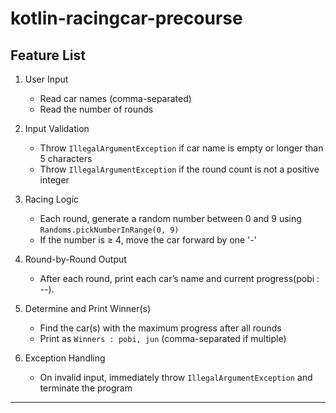 # kotlin-racingcar-precourse
## Feature List

1. User Input
   - Read car names (comma-separated)
   - Read the number of rounds

2. Input Validation
   - Throw `IllegalArgumentException` if car name is empty or longer than 5 characters
   - Throw `IllegalArgumentException` if the round count is not a positive integer

3. Racing Logic
   - Each round, generate a random number between 0 and 9 using `Randoms.pickNumberInRange(0, 9)`
   - If the number is ≥ 4, move the car forward by one '-'

4. Round-by-Round Output
   - After each round, print each car’s name and current progress(pobi : --).

5. Determine and Print Winner(s)
   - Find the car(s) with the maximum progress after all rounds
   - Print as `Winners : pobi, jun` (comma-separated if multiple)

6. Exception Handling
   - On invalid input, immediately throw `IllegalArgumentException` and terminate the program

---
